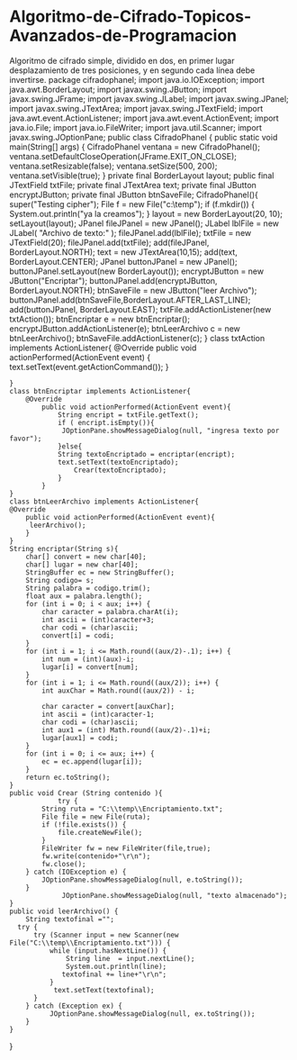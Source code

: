 # Algoritmo-de-Cifrado-Topicos-Avanzados-de-Programacion
Algoritmo de cifrado simple, dividido en dos, en primer lugar desplazamiento de tres posiciones, y en segundo cada línea debe invertirse.
package cifradophanel;
import java.io.IOException;
import java.awt.BorderLayout;
import javax.swing.JButton;
import javax.swing.JFrame;
import javax.swing.JLabel;
import javax.swing.JPanel;
import javax.swing.JTextArea;
import javax.swing.JTextField;
import java.awt.event.ActionListener;
import java.awt.event.ActionEvent;
import java.io.File;
import java.io.FileWriter;
import java.util.Scanner;
import javax.swing.JOptionPane;
public class CifradoPhanel {
    public static void main(String[] args) {
    CifradoPhanel ventana = new CifradoPhanel(); 
      ventana.setDefaultCloseOperation(JFrame.EXIT_ON_CLOSE);
      ventana.setResizable(false);
      ventana.setSize(500, 200); 
      ventana.setVisible(true);
    }
    private final BorderLayout layout;
    public final JTextField txtFile; 
    private final JTextArea text;
    private final JButton encryptJButton;
    private final JButton btnSaveFile;
    CifradoPhanel(){
    	super("Testing cipher");
         File f = new File("c:\\temp");
        if (f.mkdir()) {
            System.out.println("ya la creamos");
        }
        layout = new BorderLayout(20, 10);
        setLayout(layout);
        JPanel fileJPanel = new JPanel();
        JLabel lblFile = new JLabel( "Archivo de texto:" );
        fileJPanel.add(lblFile);
        txtFile = new JTextField(20);
        fileJPanel.add(txtFile);
        add(fileJPanel, BorderLayout.NORTH);
        text = new JTextArea(10,15);
    	add(text, BorderLayout.CENTER);
        JPanel buttonJPanel = new JPanel();
        buttonJPanel.setLayout(new BorderLayout());
        encryptJButton = new JButton("Encriptar");
    	buttonJPanel.add(encryptJButton, BorderLayout.NORTH);
        btnSaveFile = new JButton("leer Archivo");
        buttonJPanel.add(btnSaveFile,BorderLayout.AFTER_LAST_LINE);
        add(buttonJPanel, BorderLayout.EAST);
        txtFile.addActionListener(new txtAction()); 
        btnEncriptar e = new btnEncriptar();
        encryptJButton.addActionListener(e);
        btnLeerArchivo c = new btnLeerArchivo();
        btnSaveFile.addActionListener(c);
        }
        class txtAction implements ActionListener{
    	@Override
          public void actionPerformed(ActionEvent event)
          {
              text.setText(event.getActionCommand());
          }
          
    }
    class btnEncriptar implements ActionListener{
        @Override
            public void actionPerformed(ActionEvent event){
                String encript = txtFile.getText();
                if ( encript.isEmpty()){
                 JOptionPane.showMessageDialog(null, "ingresa texto por favor");
                }else{
                String textoEncriptado = encriptar(encript);
                text.setText(textoEncriptado);    
                    Crear(textoEncriptado);
                }
            }
    }
    class btnLeerArchivo implements ActionListener{
    @Override
        public void actionPerformed(ActionEvent event){
         leerArchivo();
        }
    }
    String encriptar(String s){
        char[] convert = new char[40];
        char[] lugar = new char[40];
        StringBuffer ec = new StringBuffer();
        String codigo= s;
        String palabra = codigo.trim();
        float aux = palabra.length();
        for (int i = 0; i < aux; i++) {
            char caracter = palabra.charAt(i);
            int ascii = (int)caracter+3;
            char codi = (char)ascii;
            convert[i] = codi;
        }
        for (int i = 1; i <= Math.round((aux/2)-.1); i++) {
            int num = (int)(aux)-i;
            lugar[i] = convert[num];
        }
        for (int i = 1; i <= Math.round((aux/2)); i++) {
            int auxChar = Math.round((aux/2)) - i;
            
            char caracter = convert[auxChar];
            int ascii = (int)caracter-1;
            char codi = (char)ascii;
            int aux1 = (int) Math.round((aux/2)-.1)+i;
            lugar[aux1] = codi;
        }
        for (int i = 0; i <= aux; i++) {
            ec = ec.append(lugar[i]);
        }
        return ec.toString();
    }
    public void Crear (String contenido ){
                try {
            String ruta = "C:\\temp\\Encriptamiento.txt";
            File file = new File(ruta);
            if (!file.exists()) {
                file.createNewFile();
            }
            FileWriter fw = new FileWriter(file,true);
            fw.write(contenido+"\r\n");
            fw.close();
        } catch (IOException e) {
            JOptionPane.showMessageDialog(null, e.toString());
        }
                 JOptionPane.showMessageDialog(null, "texto almacenado");
    }
    public void leerArchivo() {
        String textofinal ="";
      try {
          try (Scanner input = new Scanner(new File("C:\\temp\\Encriptamiento.txt"))) {
              while (input.hasNextLine()) {
                  String line  = input.nextLine();
                  System.out.println(line);
                 textofinal += line+"\r\n";
              }
               text.setText(textofinal);
          }
        } catch (Exception ex) {
              JOptionPane.showMessageDialog(null, ex.toString());
        }  
    }
}

